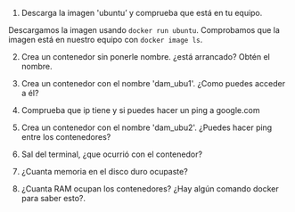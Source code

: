 1. Descarga la imagen 'ubuntu’ y comprueba que está en tu equipo.

Descargamos la imagen usando `docker run ubuntu`.
Comprobamos que la imagen está en nuestro equipo con `docker image ls`.

2. Crea un contenedor sin ponerle nombre. ¿está arrancado? Obtén el nombre.



3. Crea un contenedor con el nombre 'dam_ubu1'. ¿Como puedes acceder a él?



4. Comprueba que ip tiene y si puedes hacer un ping a google.com



5. Crea un contenedor con el nombre 'dam_ubu2'. ¿Puedes hacer ping entre los contenedores?



6. Sal del terminal, ¿que ocurrió con el contenedor?



7. ¿Cuanta memoria en el disco duro ocupaste?



8. ¿Cuanta RAM ocupan los contenedores? ¿Hay algún comando docker para saber esto?.


